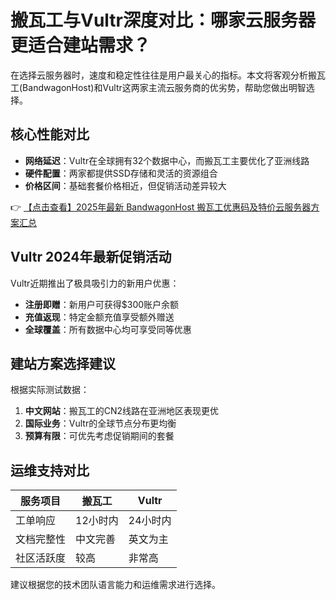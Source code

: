 # 搬瓦工与Vultr深度对比：哪家云服务器更适合建站需求？

在选择云服务器时，速度和稳定性往往是用户最关心的指标。本文将客观分析搬瓦工(BandwagonHost)和Vultr这两家主流云服务商的优劣势，帮助您做出明智选择。

## 核心性能对比

- **网络延迟**：Vultr在全球拥有32个数据中心，而搬瓦工主要优化了亚洲线路
- **硬件配置**：两家都提供SSD存储和灵活的资源组合
- **价格区间**：基础套餐价格相近，但促销活动差异较大

👉 [【点击查看】2025年最新 BandwagonHost 搬瓦工优惠码及特价云服务器方案汇总](https://bit.ly/banwagon)

## Vultr 2024年最新促销活动

Vultr近期推出了极具吸引力的新用户优惠：

- **注册即赠**：新用户可获得$300账户余额
- **充值返现**：特定金额充值享受额外赠送
- **全球覆盖**：所有数据中心均可享受同等优惠

## 建站方案选择建议

根据实际测试数据：

1. **中文网站**：搬瓦工的CN2线路在亚洲地区表现更优
2. **国际业务**：Vultr的全球节点分布更均衡
3. **预算有限**：可优先考虑促销期间的套餐

## 运维支持对比

| 服务项目       | 搬瓦工       | Vultr        |
|----------------|-------------|-------------|
| 工单响应       | 12小时内     | 24小时内     |
| 文档完整性     | 中文完善     | 英文为主     |
| 社区活跃度     | 较高         | 非常高       |

建议根据您的技术团队语言能力和运维需求进行选择。